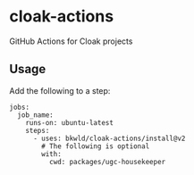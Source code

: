 # cloak-actions
GitHub Actions for Cloak projects

## Usage

Add the following to a step:

```
jobs:
  job_name:
    runs-on: ubuntu-latest
    steps:
      - uses: bkwld/cloak-actions/install@v2
        # The following is optional
        with:
          cwd: packages/ugc-housekeeper
```
